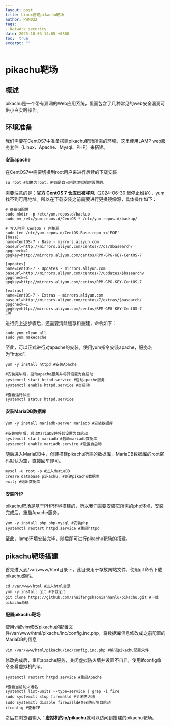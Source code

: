 ```yaml
---
layout: post
title: Linux搭建pikachu靶场
author: PWN022
tags:
- Network security
date: 2025-10-03 14:05 +0800
toc:  true
excerpt: ""
---
```


# pikachu靶场

## 概述
pikachu是一个带有漏洞的Web应用系统，里面包含了几种常见的web安全漏洞可供小白实践操作。

## 环境准备

我们需要在CentOS7中准备搭建pikachu靶场所需的环境，这里使用LAMP web服务套件（Linux、Apache、Mysql、PHP）来搭建。

#### 安装apache

在CentOS7中需要切换到root用户来进行后续的下载安装

```shell
su root #切换为root，密码是自己创建虚拟机时设置的。
```

需要注意的是：**官方 CentOS 7 仓库已被移除**（2024-06-30 起停止维护），yum 找不到可用地址。所以在下载安装之前需要进行更换镜像源，具体操作如下：

```shell
# 备份旧配置
sudo mkdir -p /etc/yum.repos.d/backup
sudo mv /etc/yum.repos.d/CentOS-* /etc/yum.repos.d/backup/

# 写入阿里 CentOS 7 完整源
sudo tee /etc/yum.repos.d/CentOS-Base.repo <<'EOF'
[base]
name=CentOS-7 - Base - mirrors.aliyun.com
baseurl=http://mirrors.aliyun.com/centos/7/os/$basearch/
gpgcheck=1
gpgkey=http://mirrors.aliyun.com/centos/RPM-GPG-KEY-CentOS-7

[updates]
name=CentOS-7 - Updates - mirrors.aliyun.com
baseurl=http://mirrors.aliyun.com/centos/7/updates/$basearch/
gpgcheck=1
gpgkey=http://mirrors.aliyun.com/centos/RPM-GPG-KEY-CentOS-7

[extras]
name=CentOS-7 - Extras - mirrors.aliyun.com
baseurl=http://mirrors.aliyun.com/centos/7/extras/$basearch/
gpgcheck=1
gpgkey=http://mirrors.aliyun.com/centos/RPM-GPG-KEY-CentOS-7
EOF
```

进行完上述步骤后，还需要清除缓存和重建，命令如下：

```shell
sudo yum clean all
sudo yum makecache
```

至此，可以正式进行对apache的安装。使用yum指令安装apache，服务名为“httpd”。

```shell
yum -y install httpd #安装Apache

#安装完毕后，启动apache服务并将其设置为自启动
systemctl start httpd.service #启动apache服务 
systemctl enable httpd.service #自启动

#查看运行状态
systemctl status httpd.service
```

#### 安装MariaDB数据库

```shell
yum -y install mariadb-server mariadb #安装数据库

#安装完毕后，启动MariaDB并将其设置为自启动
systemctl start mariadb #启动mariadb数据库 
systemctl enable mariadb.service #设置自启动
```

随后进入MariaDB中，创建搭建pikachu所需的数据库，MariaDB数据库的root密码默认为空，直接回车即可。

```shell
mysql -u root -p #进入MariaDB
creare database pikachu; #创建pikachu数据库
exit; #退出数据库
```

#### 安装PHP

pikachu靶场是基于PHP环境搭建的，所以我们需要安装它所需的php环境，安装完成后，重启Apache服务。

```shell
yum -y install php php-mysql #安装php
systemctl restart httpd.service #重启httpd
```

至此，lamp环境安装完毕，随后即可进行pikachu靶场的搭建。

## pikachu靶场搭建

首先进入到/var/www/html目录下，此目录用于存放网站文件，使用git命令下载pikachu源码。

```shell
cd /var/www/html #进入html目录
yum -y install git #下载git
git clone https://github.com/zhuifengshaonianhanlu/pikachu.git #下载pikachu源码
```

#### 配置pikachu靶场

使用vi或vim修改pikachu的配置文件/var/www/html/pikachu/inc/config.inc.php，将数据库信息修改成之前配置的MariaDB的信息

```shell
vim /var/www/html/pikachu/inc/config.inc.php #编辑pikachu配置文件
```

修改完成后，重启apache服务，关闭虚拟防火墙并设置不自启，使用ifconfig命令查看虚拟机的ip。

```shell
systemctl restart httpd.service #重启Apache

#查看当前防火墙名
systemctl list-units --type=service | grep -i fire
sudo systemctl stop firewalld #关闭防火墙
sudo systemctl disable firewalld#关闭防火墙自启动
ifconfig #查看IP
```

之后在浏览器输入：**虚拟机的ip/pikachu**就可以访问到搭建的pikachu靶场。





